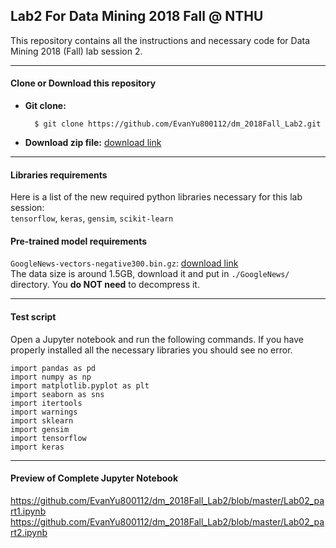 ## Lab2 For Data Mining 2018 Fall @ NTHU
This repository contains all the instructions and necessary code for Data Mining 2018 (Fall) lab session 2.

---  
#### Clone or Download this repository
* **Git clone:**    
    
        $ git clone https://github.com/EvanYu800112/dm_2018Fall_Lab2.git
        
* **Download zip file:**  [download link](https://github.com/EvanYu800112/dm_2018Fall_Lab2/archive/master.zip)

---
#### Libraries requirements
Here is a list of the new required python libraries necessary for this lab session:   
`tensorflow`, `keras`, `gensim`, `scikit-learn`    


#### Pre-trained model requirements

`GoogleNews-vectors-negative300.bin.gz`: [download link](https://drive.google.com/file/d/0B7XkCwpI5KDYNlNUTTlSS21pQmM/edit?usp=sharing)  
The data size is around 1.5GB, download it and put in `./GoogleNews/` directory. You **do NOT need** to decompress it.

---

#### Test script
Open a Jupyter notebook and run the following commands. If you have properly installed all the necessary libraries you should see no error.

``` python3 
import pandas as pd
import numpy as np
import matplotlib.pyplot as plt
import seaborn as sns
import itertools
import warnings
import sklearn
import gensim
import tensorflow
import keras
```

---
#### Preview of Complete Jupyter Notebook
https://github.com/EvanYu800112/dm_2018Fall_Lab2/blob/master/Lab02_part1.ipynb
https://github.com/EvanYu800112/dm_2018Fall_Lab2/blob/master/Lab02_part2.ipynb



